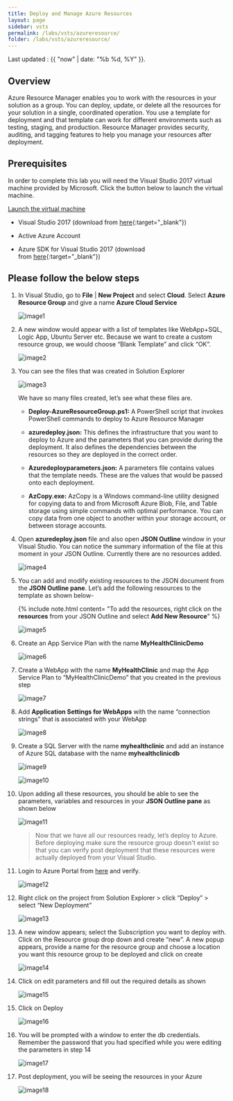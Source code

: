```yaml
---
title: Deploy and Manage Azure Resources
layout: page
sidebar: vsts
permalink: /labs/vsts/azureresource/
folder: /labs/vsts/azureresource/
---
```


Last updated : {{ "now" | date: "%b %d, %Y" }}.

## Overview

Azure Resource Manager enables you to work with the resources in your solution as a group. You can deploy, update, or delete all the resources for your solution in a single, coordinated operation. You use a template for deployment and that template can work for different environments such as testing, staging, and production. Resource Manager provides security, auditing, and tagging features to help you manage your resources after deployment.

## Prerequisites

In order to complete this lab you will need the Visual Studio 2017 virtual machine provided by Microsoft. Click the button below to launch the virtual machine.

<a href="" class="launch-hol" role="button" target="_blank"><span class="lab-details">Launch the virtual machine</span></a>

- Visual Studio 2017 (download from [here](https://www.visualstudio.com/downloads/){:target="_blank"})

- Active Azure Account

- Azure SDK for Visual Studio 2017 (download from [here](https://azure.microsoft.com/en-in/downloads/){:target="_blank"})

## Please follow the below steps

1. In Visual Studio, go to **File** \| **New Project** and select **Cloud**. Select **Azure Resource Group** and give a name **Azure Cloud Service**

    ![image1](images/image1.png)

1. A new window would appear with a list of templates like WebApp+SQL, Logic App, Ubuntu Server etc. Because we want to create a custom resource group, we would choose “Blank Template” and click “OK”.

    ![image2](images/image2.png)

1. You can see the files that was created in Solution Explorer

    ![image3](images/image3.png)

    We have so many files created, let’s see what these files are.

    - **Deploy-AzureResourceGroup.ps1:** A PowerShell script that invokes PowerShell commands to deploy to Azure Resource Manager

    - **azuredeploy.json:** This defines the infrastructure that you want to deploy to Azure and the parameters that you can provide during the deployment. It also defines the dependencies between the resources so they are deployed in the correct order.

    - **Azuredeployparameters.json:** A parameters file contains values that the template needs. These are the values that would be passed onto each deployment.

    - **AzCopy.exe:** AzCopy is a Windows command-line utility designed for copying data to and from Microsoft Azure Blob, File, and Table storage using simple commands with optimal performance. You can copy data from one object to another within your storage account, or between storage accounts.

1. Open **azuredeploy.json** file and also open **JSON Outline** window in your Visual Studio. You can notice the summary information of the file at this moment in your JSON Outline. Currently there are no resources added.

   ![image4](images/image4.png)

1. You can add and modify existing resources to the JSON document from the **JSON Outline pane**. Let’s add the following resources to the template as shown below-

   {% include note.html content= "To add the resources, right click on the **resources** from your JSON Outline and select **Add New Resource**" %}

   ![image5](images/image5.png)

1. Create an App Service Plan with the name **MyHealthClinicDemo**

   ![image6](images/image6.png)

1. Create a WebApp with the name **MyHealthClinic** and map the App Service Plan to “MyHealthClinicDemo” that you created in                    the previous step

   ![image7](images/image7.png)

1. Add **Application Settings for WebApps** with the name “connection strings” that is associated with your WebApp

   ![image8](images/image8.png)

1. Create a SQL Server with the name **myhealthclinic** and add an instance of Azure SQL database with the name **myhealthclinicdb**

   ![image9](images/image9.png)

   ![image10](images/image10.png)

1. Upon adding all these resources, you should be able to see the parameters, variables and resources in your **JSON Outline pane**  as shown below

    ![image11](images/image11.png)

    >Now that we have all our resources ready, let’s deploy to Azure. Before deploying make sure the resource group doesn't exist so that you can verify post deployment that these resources were actually deployed from your Visual Studio.

1. Login to Azure Portal from [here](https://portal.azure.com) and verify.

    ![image12](images/image12.png)

1. Right click on the project from Solution Explorer &gt; click “Deploy” &gt; select “New Deployment”

    ![image13](images/image13.png)

1. A new window appears; select the Subscription you want to deploy with. Click on the Resource group drop down and create “new”. A new popup appears, provide a name for the resource group and choose a location you want this resource group to be deployed and click on create

    ![image14](images/image14.png)

1. Click on edit parameters and fill out the required details as shown

    ![image15](images/image15.png)

1. Click on Deploy

    ![image16](images/image16.png)

1. You will be prompted with a window to enter the db credentials. Remember the password that you had specified while you were editing the parameters in step 14

    ![image17](images/image17.png)

1. Post deployment, you will be seeing the resources in your Azure

    ![image18](images/image18.png)
